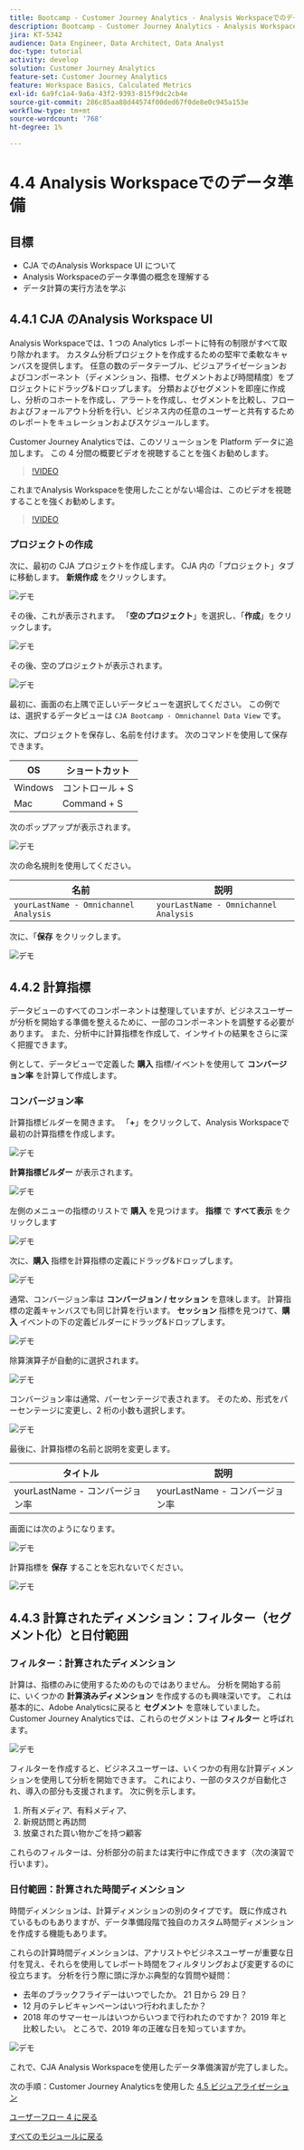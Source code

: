 ```yaml
---
title: Bootcamp - Customer Journey Analytics - Analysis Workspaceでのデータ準備
description: Bootcamp - Customer Journey Analytics - Analysis Workspaceでのデータ準備
jira: KT-5342
audience: Data Engineer, Data Architect, Data Analyst
doc-type: tutorial
activity: develop
solution: Customer Journey Analytics
feature-set: Customer Journey Analytics
feature: Workspace Basics, Calculated Metrics
exl-id: 6a9fc1a4-9a6a-43f2-9393-815f9dc2cb4e
source-git-commit: 286c85aa88d44574f00ded67f0de8e0c945a153e
workflow-type: tm+mt
source-wordcount: '768'
ht-degree: 1%

---
```


# 4.4 Analysis Workspaceでのデータ準備

## 目標

- CJA でのAnalysis Workspace UI について
- Analysis Workspaceのデータ準備の概念を理解する
- データ計算の実行方法を学ぶ

## 4.4.1 CJA のAnalysis Workspace UI

Analysis Workspaceでは、1 つの Analytics レポートに特有の制限がすべて取り除かれます。 カスタム分析プロジェクトを作成するための堅牢で柔軟なキャンバスを提供します。 任意の数のデータテーブル、ビジュアライゼーションおよびコンポーネント（ディメンション、指標、セグメントおよび時間精度）をプロジェクトにドラッグ&amp;ドロップします。 分類およびセグメントを即座に作成し、分析のコホートを作成し、アラートを作成し、セグメントを比較し、フローおよびフォールアウト分析を行い、ビジネス内の任意のユーザーと共有するためのレポートをキュレーションおよびスケジュールします。

Customer Journey Analyticsでは、このソリューションを Platform データに追加します。 この 4 分間の概要ビデオを視聴することを強くお勧めします。

>[!VIDEO](https://video.tv.adobe.com/v/35109?quality=12&learn=on&enablevpops)

これまでAnalysis Workspaceを使用したことがない場合は、このビデオを視聴することを強くお勧めします。

>[!VIDEO](https://video.tv.adobe.com/v/35774?quality=12&learn=on&enablevpops&captions=jpn)

### プロジェクトの作成

次に、最初の CJA プロジェクトを作成します。 CJA 内の「プロジェクト」タブに移動します。
**新規作成** をクリックします。

![ デモ ](./images/prmenu.png)

その後、これが表示されます。 「**空のプロジェクト**」を選択し、「**作成**」をクリックします。

![ デモ ](./images/prmenu1.png)

その後、空のプロジェクトが表示されます。

![ デモ ](./images/premptyprojects.png)

最初に、画面の右上隅で正しいデータビューを選択してください。 この例では、選択するデータビューは `CJA Bootcamp - Omnichannel Data View` です。

次に、プロジェクトを保存し、名前を付けます。 次のコマンドを使用して保存できます。

| OS | ショートカット |
| ----------------- |-------------| 
| Windows | コントロール + S |
| Mac | Command + S |

次のポップアップが表示されます。

![ デモ ](./images/prsave.png)

次の命名規則を使用してください。

| 名前 | 説明 |
| ----------------- |-------------| 
| `yourLastName - Omnichannel Analysis` | `yourLastName - Omnichannel Analysis` |

次に、「**保存** をクリックします。

![ デモ ](./images/prsave2.png)

## 4.4.2 計算指標

データビューのすべてのコンポーネントは整理していますが、ビジネスユーザーが分析を開始する準備を整えるために、一部のコンポーネントを調整する必要があります。 また、分析中に計算指標を作成して、インサイトの結果をさらに深く把握できます。

例として、データビューで定義した **購入** 指標/イベントを使用して **コンバージョン率** を計算して作成します。

### コンバージョン率

計算指標ビルダーを開きます。 「**+**」をクリックして、Analysis Workspaceで最初の計算指標を作成します。

![ デモ ](./images/pradd.png)

**計算指標ビルダー** が表示されます。

![ デモ ](./images/prbuilder.png)

左側のメニューの指標のリストで **購入** を見つけます。 **指標** で **すべて表示** をクリックします

![ デモ ](./images/calcbuildercr1.png)

次に、**購入** 指標を計算指標の定義にドラッグ&amp;ドロップします。

![ デモ ](./images/calcbuildercr2.png)

通常、コンバージョン率は **コンバージョン / セッション** を意味します。 計算指標の定義キャンバスでも同じ計算を行います。 **セッション** 指標を見つけて、**購入** イベントの下の定義ビルダーにドラッグ&amp;ドロップします。

![ デモ ](./images/calcbuildercr3.png)

除算演算子が自動的に選択されます。

![ デモ ](./images/calcbuildercr4.png)

コンバージョン率は通常、パーセンテージで表されます。 そのため、形式をパーセンテージに変更し、2 桁の小数も選択します。

![ デモ ](./images/calcbuildercr5.png)

最後に、計算指標の名前と説明を変更します。

| タイトル | 説明 |
| ----------------- |-------------| 
| yourLastName - コンバージョン率 | yourLastName - コンバージョン率 |

画面には次のようになります。

![ デモ ](./images/calcbuildercr6.png)

計算指標を **保存** することを忘れないでください。

![ デモ ](./images/pr9.png)

## 4.4.3 計算されたディメンション：フィルター（セグメント化）と日付範囲

### フィルター：計算されたディメンション

計算は、指標のみに使用するためのものではありません。 分析を開始する前に、いくつかの **計算済みディメンション** を作成するのも興味深いです。 これは基本的に、Adobe Analyticsに戻ると **セグメント** を意味していました。 Customer Journey Analyticsでは、これらのセグメントは **フィルター** と呼ばれます。

![ デモ ](./images/prfilters.png)

フィルターを作成すると、ビジネスユーザーは、いくつかの有用な計算ディメンションを使用して分析を開始できます。 これにより、一部のタスクが自動化され、導入の部分も支援されます。 次に例を示します。

1. 所有メディア、有料メディア、
2. 新規訪問と再訪問
3. 放棄された買い物かごを持つ顧客

これらのフィルターは、分析部分の前または実行中に作成できます（次の演習で行います）。

### 日付範囲：計算された時間ディメンション

時間ディメンションは、計算ディメンションの別のタイプです。 既に作成されているものもありますが、データ準備段階で独自のカスタム時間ディメンションを作成する機能もあります。

これらの計算時間ディメンションは、アナリストやビジネスユーザーが重要な日付を覚え、それらを使用してレポート時間をフィルタリングおよび変更するのに役立ちます。 分析を行う際に頭に浮かぶ典型的な質問や疑問：

- 去年のブラックフライデーはいつでしたか。 21 日から 29 日？
- 12 月のテレビキャンペーンはいつ行われましたか？
- 2018 年のサマーセールはいつからいつまで行われたのですか？ 2019 年と比較したい。 ところで、2019 年の正確な日を知っていますか。

![ デモ ](./images/timedimensions.png)

これで、CJA Analysis Workspaceを使用したデータ準備演習が完了しました。

次の手順：Customer Journey Analyticsを使用した [4.5 ビジュアライゼーション ](./ex5.md)

[ユーザーフロー 4 に戻る](./uc4.md)

[すべてのモジュールに戻る](./../../overview.md)
